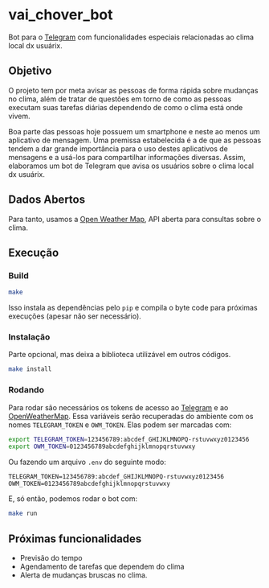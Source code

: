 # vai_chover_bot

Bot para o [Telegram](https://telegram.org/) com funcionalidades especiais relacionadas ao clima local dx usuárix.

## Objetivo

O projeto tem por meta avisar as pessoas de forma rápida sobre mudanças no clima, além de tratar de questões em torno de como as pessoas executam suas tarefas diárias dependendo de como o clima está onde vivem.

Boa parte das pessoas hoje possuem um smartphone e neste ao menos um aplicativo de mensagem. Uma premissa estabelecida é a de que as pessoas tendem a dar grande importância para o uso destes aplicativos de mensagens e a usá-los para compartilhar informações diversas. Assim, elaboramos um bot de Telegram que avisa os usuários sobre o clima local dx usuárix.

## Dados Abertos

Para tanto, usamos a [Open Weather Map](https://openweathermap.org/), API aberta para consultas sobre o clima.

## Execução

### Build

```bash
make
```

Isso instala as dependências pelo `pip` e compila o byte code para próximas execuções (apesar não ser necessário).

### Instalação

Parte opcional, mas deixa a biblioteca utilizável em outros códigos.

```bash
make install
```

### Rodando

Para rodar são necessários os tokens de acesso ao [Telegram](https://core.telegram.org/bots) e ao [OpenWeatherMap](https://openweathermap.org/api). Essa variáveis serão recuperadas do ambiente com os nomes `TELEGRAM_TOKEN` e `OWM_TOKEN`. Elas podem ser marcadas com:

```bash
export TELEGRAM_TOKEN=123456789:abcdef_GHIJKLMNOPQ-rstuvwxyz0123456
export OWM_TOKEN=0123456789abcdefghijklmnopqrstuvwxy
```

Ou fazendo um arquivo `.env` do seguinte modo:

```dotenv
TELEGRAM_TOKEN=123456789:abcdef_GHIJKLMNOPQ-rstuvwxyz0123456
OWM_TOKEN=0123456789abcdefghijklmnopqrstuvwxy
```

E, só então, podemos rodar o bot com:

```bash
make run
```

## Próximas funcionalidades

- Previsão do tempo
- Agendamento de tarefas que dependem do clima
- Alerta de mudanças bruscas no clima.

